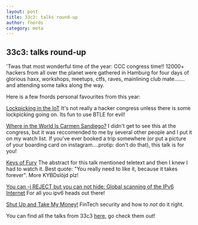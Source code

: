```yaml
---
layout: post
title: 33c3: talks round-up
author: fnords
category: meta
---
```


## 33c3: talks round-up ##

'Twas that most wonderful time of the year: CCC congress time!! 12000+ hackers from all over the planet were gathered in Hamburg for four days of glorious haxx, workshops, meetups, ctfs, raves, mainlining club mate....... and attending some talks along the way.  

Here is a few fnords personal favourites from this year:

[Lockpicking in the IoT](https://media.ccc.de/v/33c3-8019-lockpicking_in_the_iot) 
It's not really a hacker congress unless there is some lockpicking going on. Its fun to use BTLE for evil! 

[Where in the World Is Carmen Sandiego?](https://media.ccc.de/v/33c3-7964-where_in_the_world_is_carmen_sandiego) 
I didn't get to see this at the congress, but it was reccomended to me by several other people and I put it on my watch list. If you've ever booked a trip somewhere (or put a picture of your boarding card on instagram....protip: don't do that), this talk is for you! 

[Keys of Fury](https://media.ccc.de/v/33c3-8408-keys_of_fury) 
The abstract for this talk mentioned teletext and then I knew I had to watch it. Best quote: "You really need to like it, because it takes forever". More KYBDslöjd plz!

[You can -j REJECT but you can not hide: Global scanning of the IPv6 Internet](https://media.ccc.de/v/33c3-8061-you_can_-j_reject_but_you_can_not_hide_global_scanning_of_the_ipv6_internet) 
For all you ipv6 heads out there!

[Shut Up and Take My Money!](https://media.ccc.de/v/33c3-7969-shut_up_and_take_my_money) 
FinTech security and how to *not* do it right. 

You can find all the talks from 33c3 [here](https://media.ccc.de/c/33c3), go check them out!

